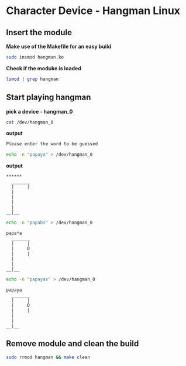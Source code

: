 # Character Device - Hangman Linux

## Insert the module
**Make use of the Makefile for an easy build**
```sh
sudo insmod hangman.ko
```

**Check if the moduke is loaded**
```sh
lsmod | grep hangman
```

## Start playing hangman
**pick a device - hangman_0**
```sh
cat /dev/hangman_0
```
**output**
```sh
Please enter the word to be guessed
```

```sh
echo -n "papaya" > /dev/hangman_0
```

**output**
```
******
  _______
  |     |
  |
  |
  |
  |
__|__
```

```sh
echo -n "papabs" > /dev/hangman_0
```

```
papa*a
  _______
  |     |
  |     O
  |     |
  |
  |
__|__
```

```sh
echo -n "papayas" > /dev/hangman_0
```

```
papaya
  _______
  |     |
  |     O
  |     |
  |
  |
__|__
```

## Remove module and clean the build

```sh
sudo rrmod hangman && make clean
```
